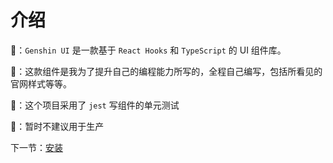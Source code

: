 # 介绍

🍔：`Genshin UI` 是一款基于 `React Hooks` 和 `TypeScript` 的 UI 组件库。

🍔：这款组件是我为了提升自己的编程能力所写的，全程自己编写，包括所看见的官网样式等等。

🍔：这个项目采用了 `jest` 写组件的单元测试

🍔：暂时不建议用于生产

下一节：[安装](/doc/install)
